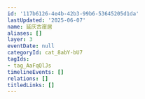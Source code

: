 ```yaml
---
id: '117b6126-4e4b-42b3-99b6-53645205d1da'
lastUpdated: '2025-06-07'
name: 延庆古崖居
aliases: []
layer: 3
eventDate: null
categoryId: cat_8abY-bU7
tagIds:
- tag_AaFqQlJs
timelineEvents: []
relations: []
titledLinks: []
---
```


